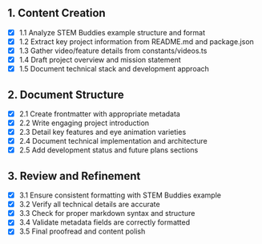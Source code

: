 ## 1. Content Creation
- [x] 1.1 Analyze STEM Buddies example structure and format
- [x] 1.2 Extract key project information from README.md and package.json
- [x] 1.3 Gather video/feature details from constants/videos.ts
- [x] 1.4 Draft project overview and mission statement
- [x] 1.5 Document technical stack and development approach

## 2. Document Structure
- [x] 2.1 Create frontmatter with appropriate metadata
- [x] 2.2 Write engaging project introduction
- [x] 2.3 Detail key features and eye animation varieties
- [x] 2.4 Document technical implementation and architecture
- [x] 2.5 Add development status and future plans sections

## 3. Review and Refinement
- [x] 3.1 Ensure consistent formatting with STEM Buddies example
- [x] 3.2 Verify all technical details are accurate
- [x] 3.3 Check for proper markdown syntax and structure
- [x] 3.4 Validate metadata fields are correctly formatted
- [x] 3.5 Final proofread and content polish